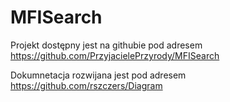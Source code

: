 MFISearch
=========
Projekt dostępny jest na githubie pod adresem
https://github.com/PrzyjacielePrzyrody/MFISearch

Dokumnetacja rozwijana jest pod adresem
https://github.com/rszczers/Diagram
